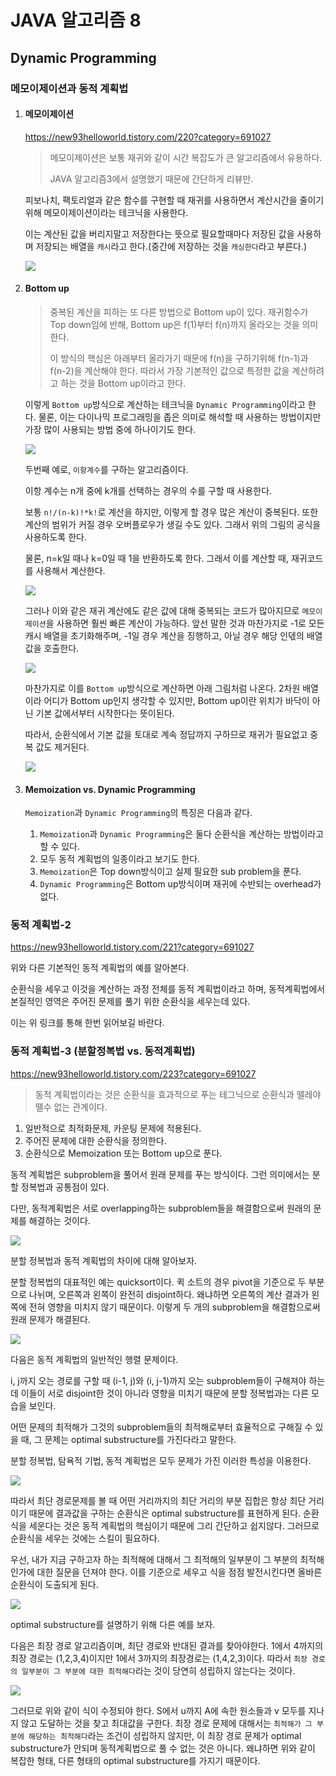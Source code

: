 # JAVA 알고리즘 8

## Dynamic Programming

### 메모이제이션과 동적 계획법

1. #### 메모이제이션

   <https://new93helloworld.tistory.com/220?category=691027>

   > 메모이제이션은 보통 재귀와 같이 시간 복잡도가 큰 알고리즘에서 유용하다.
   >
   > JAVA 알고리즘3에서 설명했기 때문에 간단하게 리뷰만.

   피보나치, 팩토리얼과 같은 함수를 구현할 때 재귀를 사용하면서 계산시간을 줄이기위해 메모이제이션이라는 테크닉을 사용한다.

   이는 계산된 값을 버리지말고 저장한다는 뜻으로 필요할때마다 저장된 값을 사용하며 저장되는 배열을 `캐시`라고 한다.(중간에 저장하는 것을 `캐싱한다`라고 부른다.)

   ![](https://t1.daumcdn.net/cfile/tistory/262CD735593635962F)

2. #### Bottom up

   > 중복된 계산을 피하는 또 다른 방법으로 Bottom up이 있다. 재귀함수가 Top down임에 반해, Bottom up은 f(1)부터 f(n)까지 올라오는 것을 의미한다.
   >
   > 이 방식의 핵심은 아래부터 올라가기 때문에 f(n)을 구하기위해 f(n-1)과 f(n-2)을 계산해야 한다. 따라서 가장 기본적인 값으로 특정한 값을 계산하려고 하는 것을 Bottom up이라고 한다.

   이렇게 `Bottom up`방식으로 계산하는 테크닉을 `Dynamic Programming`이라고 한다. 물론, 이는 다이나믹 프로그래밍을 좁은 의미로 해석할 때 사용하는 방법이지만 가장 많이 사용되는 방법 중에 하나이기도 한다.

   ![](https://t1.daumcdn.net/cfile/tistory/2156E4395936467E1B)

   두번째 예로, `이항계수`를 구하는 알고리즘이다.

   이항 계수는 n개 중에 k개를 선택하는 경우의 수를 구할 때 사용한다.

   보통 `n!/(n-k)!*k!`로 계산을 하지만, 이렇게 할 경우 많은 계산이 중복된다. 또한 계산의 범위가 커질 경우 오버플로우가 생길 수도 있다. 그래서 위의 그림의 공식을 사용하도록 한다.

   물론, n=k일 때나 k=0일 때 1을 반환하도록 한다. 그래서 이를 계산할 때, 재귀코드를 사용해서 계산한다.

   ![](https://t1.daumcdn.net/cfile/tistory/2316FC435936477C01)

   그러나 이와 같은 재귀 계산에도 같은 값에 대해 중복되는 코드가 많아지므로 `메모이제이션`을 사용하면 훨씬 빠른 계산이 가능하다. 앞선 말한 것과 마찬가지로 -1로 모든 캐시 배열을 초기화해주며, -1일 경우 계산을 징행하고, 아닐 경우 해당 인덳의 배열 값을 호출한다.

   ![](https://t1.daumcdn.net/cfile/tistory/27646649593649AB34)

   마찬가지로 이를 `Bottom up`방식으로 계산하면 아래 그림처럼 나온다. 2차원 배열이라 어디가 Bottom up인지 생각할 수 있지만, Bottom up이란 위치가 바닥이 아닌 기본 값에서부터 시작한다는 뜻이된다.

   따라서, 순환식에서 기본 값을 토대로 계속 정답까지 구하므로 재귀가 필요없고 중복 값도 제거된다.

   ![](https://t1.daumcdn.net/cfile/tistory/26419E4D59364A611F)

3. #### Memoization vs. Dynamic Programming

   `Memoization`과 `Dynamic Programming`의 특징은 다음과 같다.

   1. `Memoization`과 `Dynamic Programming`은 둘다 순환식을 계산하는 방법이라고 할 수 있다.
   2. 모두 동적 계획법의 일종이라고 보기도 한다.
   3. `Memoization`은 Top down방식이고 실제 필요한 sub problem을 푼다.
   4. `Dynamic Programming`은 Bottom up방식이며 재귀에 수반되는 overhead가 없다.



### 동적 계획법-2

<https://new93helloworld.tistory.com/221?category=691027>

위와 다른 기본적인 동적 계획법의 예를 알아본다.

순환식을 세우고 이것을 계산하는 과정 전체를 동적 계획법이라고 하며, 동적계획법에서 본질적인 영역은 주어진 문제를 풀기 위한 순환식을 세우는데 있다.

이는 위 링크를 통해 한번 읽어보길 바란다.



### 동적 계획법-3 (분할정복법 vs. 동적계획법)

<https://new93helloworld.tistory.com/223?category=691027>

> 동적 계획법이라는 것은 순환식을 효과적으로 푸는 테그닉으로 순환식과 뗄레야 뗄수 없는 관계이다. 

1. 일반적으로 최적화문제, 카운팅 문제에 적용된다.
2. 주어진 문제에 대한 순환식을 정의한다.
3. 순환식으로 Memoization 또는 Bottom up으로 푼다.

동적 계획법은 subproblem을 풀어서 원래 문제를 푸는 방식이다. 그런 의미에서는 분할 정복법과 공통점이 있다.

다만, 동적계획법은 서로 overlapping하는 subproblem들을 해결함으로써 원래의 문제를 해결하는 것이다.

![](https://t1.daumcdn.net/cfile/tistory/2558F849593A6CF835)

분할 정복법과 동적 계획법의 차이에 대해 알아보자.

분할 정복법의 대표적인 예는 quicksort이다. 퀵 소트의 경우 pivot을 기준으로 두 부분으로 나뉘며, 오른쪽과 왼쪽이 완전히 disjoint하다. 왜냐하면 오른쪽의 계산 결과가 왼쪽에 전혀 영향을 미치지 않기 때문이다. 이렇게 두 개의 subproblem을 해결함으로써 원래 문제가 해결된다.

![](https://t1.daumcdn.net/cfile/tistory/271B5B4D593A6DA72A)

다음은 동적 계획법의 일반적인 행렬 문제이다.

i, j까지 오는 경로를 구할 때 (i-1, j)와 (i, j-1)까지 오는 subproblem들이 구해져야 하는데 이들이 서로 disjoint한 것이 아니라 영향을 미치기 때문에 분할 정복법과는 다른 모습을 보인다.

어떤 문제의 최적해가 그것의 subproblem들의 최적해로부터 효율적으로 구해질 수 있을 때, 그 문제는 optimal substructure를 가진다라고 말한다.

분할 정복법, 탐욕적 기법, 동적 계획법은 모두 문제가 가진 이러한 특성을 이용한다.



![](https://t1.daumcdn.net/cfile/tistory/277A924C593A6EC72F)

따라서 최단 경로문제를 볼 때 어떤 거리까지의 최단 거리의 부분 집합은 항상 최단 거리이기 때문에 결과값을 구하는 순환식은 optimal substructure를 표현하게 된다. 순환식을 세운다는 것은 동적 계획법의 핵심이기 때문에 그리 간단하고 쉽지않다. 그러므로 순환식을 세우는 것에는  스킬이 필요하다.

우선, 내가 지금 구하고자 하는 최적해에 대해서 그 최적해의 일부분이 그 부분의 최적해인가에 대한 질문을 던져야 한다. 이를 기준으로 세우고 식을 점점 발전시킨다면 올바른 순환식이 도출되게 된다.

![](https://t1.daumcdn.net/cfile/tistory/27622E48593A709204)

optimal substructure를 설명하기 위해 다른 예를 보자.

다음은 최장 경로 알고리즘이며, 최단 경로와 반대된 결과를 찾아야한다. 1에서 4까지의 최장 경로는 (1,2,3,4)이지만 1에서 3까지의 최장경로는 (1,4,2,3)이다. 따라서 `최장 경로의 일부분이 그 부분에 대한 최적해다`라는 것이 당연히 성립하지 않는다는 것이다.



![](https://t1.daumcdn.net/cfile/tistory/265A2D4D593A712437)

그러므로 위와 같이 식이 수정되야 한다. S에서 u까지 A에 속한 원소들과 v 모두를 지나지 않고 도달하는 것을 찾고 최대값을 구한다. 최장 경로 문제에 대해서는 `최적해가 그 부분에 해당하는 최적해다`라는 조건이 성립하지 않지만, 이 최장 경로 문제가 optimal substructure가 안되며 동적계획법으로 풀 수 없는 것은 아니다. 왜냐하면 위와 같이 복잡한 형태, 다른 형태의 optimal substructure를 가지기 때문이다.